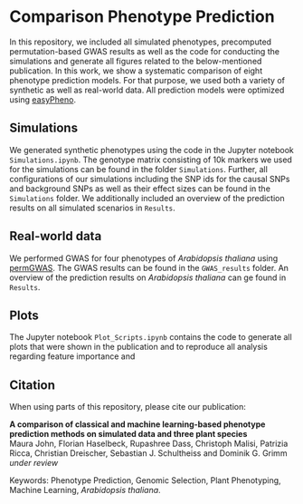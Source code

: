 # Comparison Phenotype Prediction

In this repository, we included all simulated phenotypes, precomputed permutation-based GWAS results as well as the 
code for conducting the simulations and generate all figures related to the below-mentioned publication.
In this work, we show a systematic comparison of eight phenotype prediction models. For that purpose,
we used both a variety of synthetic as well as real-world data. All prediction models were optimized using [easyPheno](https://github.com/grimmlab/easyPheno).

## Simulations
We generated synthetic phenotypes using the code in the Jupyter notebook `Simulations.ipynb`. 
The genotype matrix consisting of 10k markers we used for the simulations can be found in the folder `Simulations`. 
Further, all configurations of our simulations including the SNP ids for the causal SNPs and background SNPs as well as their effect sizes can be found in the `Simulations` folder.
We additionally included an overview of the prediction results on all simulated scenarios in `Results`.

## Real-world data
We performed GWAS for four phenotypes of *Arabidopsis thaliana* using [permGWAS](https://github.com/grimmlab/permGWAS). 
The GWAS results can be found in the `GWAS_results` folder. An overview of the prediction results on *Arabidopsis thaliana* can ge found in `Results`.

## Plots
The Jupyter notebook `Plot_Scripts.ipynb` contains the code to generate all plots that were shown in the publication and 
to reproduce all analysis regarding feature importance and

## Citation
When using parts of this repository, please cite our publication:

**A comparison of classical and machine learning-based phenotype prediction methods on simulated data and three plant species**  
Maura John, Florian Haselbeck, Rupashree Dass, Christoph Malisi, Patrizia Ricca, Christian Dreischer, Sebastian J. Schultheiss and Dominik G. Grimm  
*under review*

Keywords: Phenotype Prediction, Genomic Selection, Plant Phenotyping, Machine Learning, *Arabidopsis thaliana*.